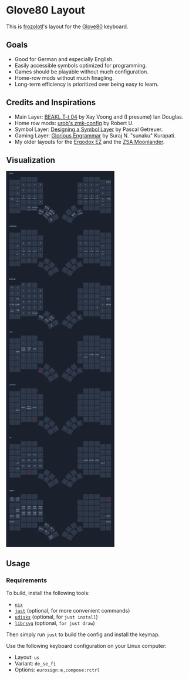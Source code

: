 # Glove80 Layout
This is [frozolotl](https://github.com/frozolotl)'s layout for the [Glove80](https://www.moergo.com/) keyboard.

## Goals
- Good for German and especially English.
- Easily accessible symbols optimized for programming.
- Games should be playable without much configuration.
- Home-row mods without much finagling.
- Long-term efficiency is prioritized over being easy to learn.

## Credits and Inspirations
- Main Layer: [BEAKL T-t 04](http://ieants.cc/beakl/#beakl-t-t-04) by Xay Voong and (I presume) Ian Douglas.
- Home row mods: [urob's zmk-config](https://github.com/urob/zmk-config) by Robert U.
- Symbol Layer: [Designing a Symbol Layer](https://getreuer.info/posts/keyboards/symbol-layer/index.html) by Pascal Getreuer.
- Gaming Layer: [Glorious Engrammar](https://sunaku.github.io/moergo-glove80-keyboard.html#spacegrams) by Suraj N. "sunaku" Kurapati.
- My older layouts for the [Ergodox EZ](https://configure.zsa.io/ergodox-ez/layouts/rPp0Q/latest/0) and the [ZSA Moonlander](https://configure.zsa.io/moonlander/layouts/yBdDx/latest/0).

## Visualization
![The keyboard layout's layers visualized](assets/keymap.png)

## Usage
### Requirements
To build, install the following tools:
- [`nix`](https://nixos.org/)
- [`just`](https://github.com/casey/just) (optional, for more convenient commands)
- [`udisks`](https://wiki.archlinux.org/title/udisks) (optional, for `just install`)
- [`librsvg`](https://gitlab.gnome.org/GNOME/librsvg) (optional, `for just draw`)

Then simply run `just` to build the config and install the keymap.

Use the following keyboard configuration on your Linux computer:
- Layout: `us`
- Variant: `de_se_fi`
- Options: `eurosign:e,compose:rctrl`
